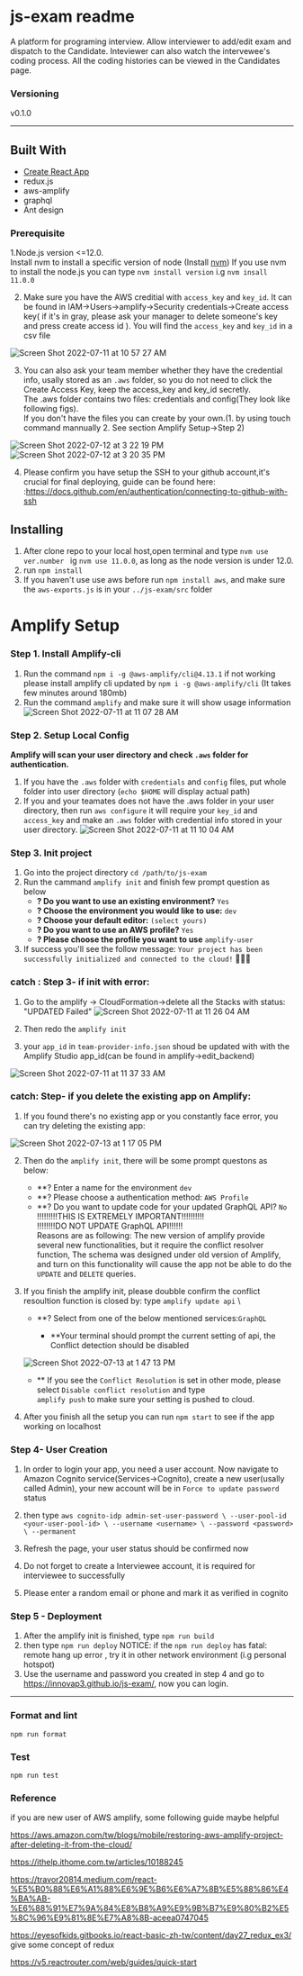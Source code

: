 # js-exam readme


A platform for programing interview. Allow interviewer to add/edit exam and dispatch to the Candidate. Inteviewer can also watch the intervewee's coding process. All the coding histories can be viewed in the Candidates page.

### Versioning

v0.1.0

---

## Built With

- [Create React App](https://github.com/facebookincubator/create-react-app)
- redux.js
- aws-amplify
- graphql
- Ant design



### Prerequisite
1.Node.js version <=12.0. \
Install nvm to install a specific version of node (Install [nvm](https://github.com/nvm-sh/nvm))
If you use nvm to install the node.js you can type `nvm install version` i.g `nvm insall 11.0.0` 

2. Make sure you have the AWS creditial with `access_key` and `key_id`. 
	It can be found in IAM->Users->amplify->Security credentials->Create access key( if it's in gray, please ask your manager to delete someone's key  and press create access id ). You will find the `access_key` and `key_id` in a csv file 

![Screen Shot 2022-07-11 at 10 57 27 AM](https://user-images.githubusercontent.com/56998170/178196138-66a0cfa5-0c87-493c-bfb6-85dc925f5b82.png)

3. You can also ask your team member whether they have the credential info, usally stored as an `.aws` folder, so you do not need to click the Create Access Key, keep the access_key and key_id secretly.  \
The .aws folder contains two files: credentials and config(They look like following figs). \
If you don't have the files you can create by your own.(1. by using touch command mannually 2. See section Amplify Setup->Step 2)

![Screen Shot 2022-07-12 at 3 22 19 PM](https://user-images.githubusercontent.com/56998170/178649029-886a9266-c5ba-482a-a732-8fd5aa299aa2.png)
![Screen Shot 2022-07-12 at 3 20 35 PM](https://user-images.githubusercontent.com/56998170/178649041-64c97e17-6cfc-4650-9bbd-c09d5f1da1d5.png)


4. Please confirm you have setup the SSH to your github account,it's crucial for final deploying, guide can be found here:  :https://docs.github.com/en/authentication/connecting-to-github-with-ssh




## Installing
1. After clone repo to your local host,open terminal and type `nvm use ver.number ` ig `nvm use 11.0.0`, as long as the node version is under 12.0. 
2. run `npm install`
3. If you haven't use use aws before run `npm install aws`, and make sure the `aws-exports.js` is in your `../js-exam/src` folder

# Amplify Setup

### Step 1. Install Amplify-cli

1. Run the command `npm i -g @aws-amplify/cli@4.13.1`  if not working please install amplify cli updated by `npm i -g @aws-amplify/cli` 
(It takes few minutes around 180mb)
2. Run the command `amplify` and make sure it will show usage information
![Screen Shot 2022-07-11 at 11 07 28 AM](https://user-images.githubusercontent.com/56998170/178195305-b7fc1c35-5004-4c51-981b-aea4bc357844.png)

### Step 2. Setup Local Config

**Amplify will scan your user directory and check `.aws` folder for authentication.**

1. If you have the `.aws` folder with `credentials` and `config` files, put whole folder into user directory (`echo $HOME` will display actual path)
2. If you and your teamates does not have the .aws folder in your user directory, then run `aws configure`
it will require your `key_id` and `access_key` and make an `.aws` folder with credential info stored in your user directory. 
![Screen Shot 2022-07-11 at 11 10 04 AM](https://user-images.githubusercontent.com/56998170/178195340-afda586f-43ed-45db-b862-bfc970a0ebfe.png)


### Step 3. Init project

1. Go into the project directory `cd /path/to/js-exam`
2. Run the cammand `amplify init` and finish few prompt question as below
	* **? Do you want to use an existing environment?** `Yes`
	* **? Choose the environment you would like to use:** `dev`
	* **? Choose your default editor:** `(select yours)`
	* **? Do you want to use an AWS profile?** `Yes`
	* **? Please choose the profile you want to use** `amplify-user`
3. If success you'll see the follow message: `Your project has been successfully initialized and connected to the cloud!` :tada::tada::tada:

### catch : Step 3- if init with error:
1. Go to the amplify -> CloudFormation->delete all the Stacks with status: "UPDATED Failed" ![Screen Shot 2022-07-11 at 11 26 04 AM](https://user-images.githubusercontent.com/56998170/178195419-0ee18af3-f908-42c7-b35e-45d11a0362b2.png)


2. Then redo the `amplify init` 
3. your `app_id` in `team-provider-info.json` shoud be updated with  with the Amplify Studio app_id(can be found in amplify->edit_backend) 

![Screen Shot 2022-07-11 at 11 37 33 AM](https://user-images.githubusercontent.com/56998170/178195560-eb265ffd-3918-490b-a739-9145fd083a47.png)

### catch: Step- if you delete the existing app on Amplify:
1. If you found there's no existing app or you constantly face error, you can try deleting the existing app: 

![Screen Shot 2022-07-13 at 1 17 05 PM](https://user-images.githubusercontent.com/56998170/178656251-1b9f2e35-6b3f-45e6-b059-cad3c2935acd.png)   

2. Then do the `amplify init`, there will be some prompt questons as below: 
	* **? Enter a name  for the environment `dev`  
	* **? Please choose a authentication method: `AWS Profile`  
	* **? Do you want to update code for your updated GraphQL API? `No`  
	!!!!!!!!!THIS IS EXTREMELY IMPORTANT!!!!!!!!!!  
	!!!!!!!!DO NOT UPDATE GraphQL API!!!!!!  
        Reasons are as following: The new version of amplify provide several new functionalities, but it require the conflict resolver function, The schema was designed under old version of Amplify, and turn on this functionality will cause the app not be able to do the `UPDATE` and `DELETE` queries.
	
3. If you finish the amplify init, please doubble confirm the conflict resoultion function is closed by: 
	type `amplify update api` \
	* **? Select from one of the below mentioned services:`GraphQL`
	
        * **Your terminal should prompt the current setting of api, the Conflict detection should be disabled
	
	![Screen Shot 2022-07-13 at 1 47 13 PM](https://user-images.githubusercontent.com/56998170/178659886-8932e890-448d-4dd8-8d12-01ba9693a27a.png) 
	
	* ** If you see the `Conflict Resolution` is set in other mode, please select `Disable conflict resolution` and type     
	`amplify push` to make sure your setting is pushed to cloud. 

4. After you finish all the setup you can run `npm start` to see if the app working on localhost

### Step 4- User Creation
1. In order to login your app, you need a user account. Now navigate to Amazon Cognito service(Services->Cognito), create a new user(usally called Admin), your new account will be in `Force to update password` status
2. then type `aws cognito-idp admin-set-user-password \
  --user-pool-id <your-user-pool-id> \
  --username <username> \
  --password <password> \
  --permanent` 
  
3. Refresh the page, your user status should be confirmed now
4. Do not forget to create a Interviewee account, it is required for interviewee to successfully
5. Please enter a random email or phone and mark it as verified in cognito

### Step 5 - Deployment
1. After the amplify init is finished, type  `npm run build` 
2. then type  `npm run deploy`
NOTICE: if the `npm run deploy` has fatal: remote hang up error , try it in other network environment (i.g personal hotspot)
3. Use the username and password you created in step 4 and go to https://innovap3.github.io/js-exam/, now you can login.

-------------


### Format and lint

`npm run format`


### Test

`npm run test`


### Reference 
if you are new user of AWS amplify, some following guide maybe helpful

https://aws.amazon.com/tw/blogs/mobile/restoring-aws-amplify-project-after-deleting-it-from-the-cloud/

https://ithelp.ithome.com.tw/articles/10188245

https://travor20814.medium.com/react-%E5%B0%88%E6%A1%88%E6%9E%B6%E6%A7%8B%E5%88%86%E4%BA%AB-%E6%88%91%E7%9A%84%E8%B8%A9%E9%9B%B7%E9%80%B2%E5%8C%96%E9%81%8E%E7%A8%8B-aceea0747045

https://eyesofkids.gitbooks.io/react-basic-zh-tw/content/day27_redux_ex3/ give some concept of redux

https://v5.reactrouter.com/web/guides/quick-start 
